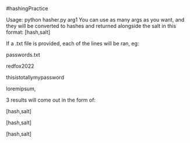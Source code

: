 #hashingPractice

Usage:
python hasher.py arg1
You can use as many args as you want, and they will be converted to hashes and returned alongside the salt in this format:
[hash,salt]

If a .txt file is provided,
each of the lines will be ran, eg:

passwords.txt

redfox2022

thisistotallymypassword

loremipsum,


3 results will come out in the form of:



[hash,salt]

[hash,salt]

[hash,salt]

